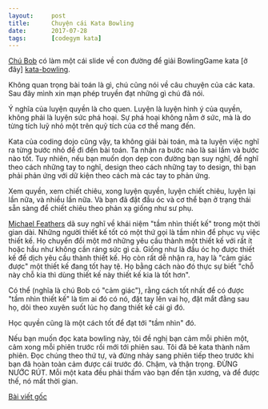 ```yaml
---
layout:     post
title:      Chuyện cái Kata Bowling
date:       2017-07-28
tags:       [codegym kata]
---
```


[Chú Bob][uncle-bob] có làm một cái slide về con đường để giải BowlingGame kata [ở đây]
[kata-bowling].

Không quan trọng bài toán là gì, chú cũng nói về câu chuyện của các kata. Sau đây mình xin mạn phép truyền đạt những gì chú đã nói.

Ý nghĩa của luyện quyền là cho quen. Luyện là luyện hình ý của quyền, không phải là luyện sức phá hoại. Sự phá hoại không nằm ở sức, mà là do từng tích luỹ nhỏ một trên quỹ tích của cơ thể mang đến.

Kata của coding dojo cũng vậy, ta không giải bài toán, mà ta luyện việc nghĩ ra từng bước nhỏ để đi đến bài toán. Ta nhận ra bước nào là sai lầm và bước nào tốt. Tuy nhiên, nếu bạn muốn dọn dẹp con đường bạn suy nghĩ, để nghĩ theo cách những tay to nghĩ, design theo cách những tay to design, thì bạn phải phản ứng với dữ kiện theo cách mà các tay to phản ứng.

Xem quyền, xem chiết chiêu, xong luyện quyền, luyện chiết chiêu, luyện lại lần nữa, và nhiều lần nữa. Và bạn đã đặt đầu óc và cơ thể bạn ở trạng thái sẵn sàng để chiết chiêu theo phản xạ giống như sư phụ.

[Michael Feathers][michael-feathers] dã suy nghĩ về khái niệm "tầm nhìn thiết kế" trong một thời gian dài. Những người thiết kế tốt có một thứ gọi là tầm nhìn để phục vụ việc thiết kế. Họ chuyển đổi một mớ những yêu cầu thành một thiết kế với rất ít hoặc hầu như không cần ráng sức gì cả. Giống như là đầu óc họ được thiết kế để dịch yêu cầu thành thiết kế. Họ còn rất dễ nhận ra, hay là "cảm giác được" một thiết kế đang tốt hay tệ. Họ bằng cách nào đó thực sự biết "chỗ này chỗ kia thì dùng thiết kế này thiết kế kia là tốt hơn".

Có thể (nghĩa là chú Bob có "cảm giác"), rằng cách tốt nhất để có được "tầm nhìn thiết kế" là tìm ai đó có nó, đặt tay lên vai họ, đặt mắt đằng sau họ, dõi theo xuyên suốt lúc họ đang thiết kế cái gì đó.

Học quyền cũng là một cách tốt để đạt tới "tầm nhìn" đó.

Nếu bạn muốn đọc kata bowling này, tôi đề nghị bạn cảm mỗi phiên một, cảm xong mỗi phiên trước rồi mới tới phiên sau. Tôi đã bẻ kata thành năm phiên. Đọc chúng theo thứ tự, và đừng nhảy sang phiên tiếp theo trước khi bạn đã hoàn toàn cảm được cái trước đó. Chậm, và thận trọng. ĐỪNG NƯỚC RÚT. Mỗi một kata đều phải thấm vào bạn đến tận xương, và để được thế, nó mất thời gian.

[Bài viết gốc][source]

[uncle-bob]: http://butunclebob.com/ArticleS.UncleBob
[michael-feathers]: http://butunclebob.com/ArticleS.MichaelFeathers
[kata-bowling]: http://butunclebob.com/files/downloads/Bowling%20Game%20Kata.ppt
[source]: http://butunclebob.com/ArticleS.UncleBob.TheBowlingGameKata


